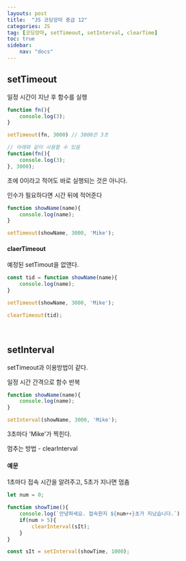 ```yaml
---
layouts: post
title:  "JS 코딩앙마 중급 12"
categories: JS
tag: [코딩앙마, setTimeout, setInterval, clearTime]
toc: true
sidebar:
    nav: "docs"
---
```


## setTimeout

일정 시간이 지난 후 함수를 실행
```js
function fn(){
    console.log(3);
}

setTimeout(fn, 3000) // 3000은 3초

// 아래와 같이 사용할 수 있음
function(fn(){
    console.log(3);
}, 3000);
```
초에 0이라고 적어도 바로 실행되는 것은 아니다.


인수가 필요하다면 시간 뒤에 적어준다
```js
function showName(name){
    console.log(name);
}

setTimeout(showName, 3000, 'Mike');
```


#### claerTimeout

예정된 setTimout을 없앤다.
```js
const tid = function showName(name){
    console.log(name);
}

setTimeout(showName, 3000, 'Mike');

clearTimeout(tid);
```

<br/>

## setInterval

setTimeout과 이용방법이 같다.<br/>

일정 시간 간격으로 함수 반복
```js
function showName(name){
    console.log(name);
}

setInterval(showName, 3000, 'Mike');
```
3초마다 'Mike'가 찍힌다.<br/>

멈추는 방법 - clearInterval


#### 예문

1초마다 접속 시간을 알려주고, 5초가 지나면 멈춤
```js
let num = 0;

function showTime(){
    console.log(`안녕하세요. 접속한지 ${num++}초가 지났습니다.`)
    if(num > 5){
        clearInterval(sIt);
    }
}

const sIt = setInterval(showTime, 1000);
```